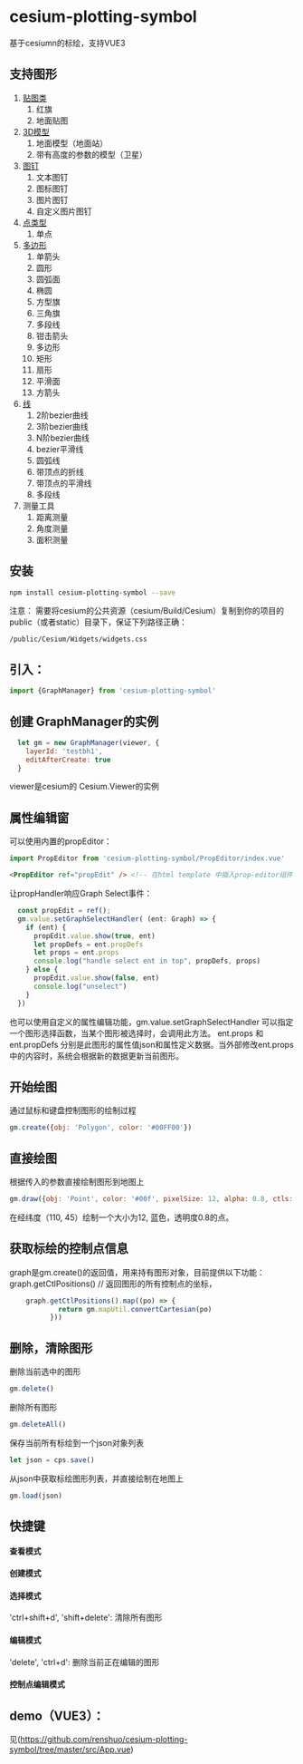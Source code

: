 # cesium-plotting-symbol
基于cesiumn的标绘，支持VUE3

## 支持图形
1. [贴图类](https://github.com/renshuo/cesium-plotting-symbol/tree/master/src/cps/Image)
   1. 红旗
   2. 地面贴图
2. [3D模型](https://github.com/renshuo/cesium-plotting-symbol/tree/master/src/cps/Model)
   1. 地面模型（地面站）
   2. 带有高度的参数的模型（卫星）
3. [图钉](https://github.com/renshuo/cesium-plotting-symbol/tree/master/src/cps/Pin)
   1. 文本图钉
   2. 图标图钉
   3. 图片图钉
   4. 自定义图片图钉
4. [点类型](https://github.com/renshuo/cesium-plotting-symbol/tree/master/src/cps/Point)
   1. 单点
5. [多边形](https://github.com/renshuo/cesium-plotting-symbol/tree/master/src/cps/Polygon)
   1. 单箭头
   2. 圆形
   3. 圆弧面
   4. 椭圆
   5. 方型旗
   6. 三角旗
   7. 多段线
   8. 钳击箭头
   9. 多边形
   10. 矩形
   11. 扇形
   12. 平滑面
   13. 方箭头
6. [线](https://github.com/renshuo/cesium-plotting-symbol/tree/master/src/cps/Polyline)
   1. 2阶bezier曲线
   2. 3阶bezier曲线
   3. N阶bezier曲线
   4. bezier平滑线
   5. 圆弧线
   6. 带顶点的折线
   7. 带顶点的平滑线
   8. 多段线
7. 测量工具
   1. 距离测量
   2. 角度测量
   3. 面积测量


## 安装
```bash
npm install cesium-plotting-symbol --save
```
注意： 需要将cesium的公共资源（cesium/Build/Cesium）复制到你的项目的public（或者static）目录下，保证下列路径正确：
```
/public/Cesium/Widgets/widgets.css
```

## 引入： 
```javascript
import {GraphManager} from 'cesium-plotting-symbol'
```

## 创建 GraphManager的实例
```javascript
  let gm = new GraphManager(viewer, {
    layerId: 'testbh1',
    editAfterCreate: true
  }
```
viewer是cesium的 Cesium.Viewer的实例


## 属性编辑窗
可以使用内置的propEditor：
```javascript
import PropEditor from 'cesium-plotting-symbol/PropEditor/index.vue'
```
```html
<PropEditor ref="propEdit" /> <!-- 在html template 中插入prop-editor组件 -->
```
让propHandler响应Graph Select事件：
```javascript
  const propEdit = ref();
  gm.value.setGraphSelectHandler( (ent: Graph) => {
    if (ent) {
      propEdit.value.show(true, ent)
      let propDefs = ent.propDefs
      let props = ent.props
      console.log("handle select ent in top", propDefs, props)
    } else {
      propEdit.value.show(false, ent)
      console.log("unselect")
    }
  })
```

也可以使用自定义的属性编辑功能，gm.value.setGraphSelectHandler 可以指定一个图形选择函数，当某个图形被选择时，会调用此方法。
ent.props 和 ent.propDefs 分别是此图形的属性值json和属性定义数据。当外部修改ent.props中的内容时，系统会根据新的数据更新当前图形。


## 开始绘图
通过鼠标和键盘控制图形的绘制过程
```javascript
gm.create({obj: 'Polygon', color: '#00FF00'})
```

## 直接绘图
根据传入的参数直接绘制图形到地图上
```javascript
gm.draw({obj: 'Point', color: '#00f', pixelSize: 12, alpha: 0.8, ctls: [{lon: 110, lat: 45}]})
```
在经纬度（110, 45）绘制一个大小为12, 蓝色，透明度0.8的点。

## 获取标绘的控制点信息
graph是gm.create()的返回值，用来持有图形对象，目前提供以下功能：
graph.getCtlPositions() // 返回图形的所有控制点的坐标，
```javascript
    graph.getCtlPositions().map((po) => {
            return gm.mapUtil.convertCartesian(po)
          }))
```

## 删除，清除图形
删除当前选中的图形
```javascript
gm.delete()
```


删除所有图形
```javascript
gm.deleteAll()
```


保存当前所有标绘到一个json对象列表
```javascript
let json = cps.save()
```


从json中获取标绘图形列表，并直接绘制在地图上
```javascript
gm.load(json)
```


## 快捷键
#### 查看模式
#### 创建模式
#### 选择模式
'ctrl+shift+d', 'shift+delete': 清除所有图形
#### 编辑模式
'delete', 'ctrl+d': 删除当前正在编辑的图形
#### 控制点编辑模式


## demo（VUE3）：
见(https://github.com/renshuo/cesium-plotting-symbol/tree/master/src/App.vue)
